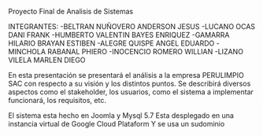 Proyecto Final de Analisis de Sistemas

INTEGRANTES:
-BELTRAN NUÑOVERO ANDERSON JESUS
-LUCANO OCAS DANI FRANK 
-HUMBERTO VALENTIN BAYES ENRIQUEZ
-GAMARRA HILARIO BRAYAN ESTIBEN 
-ALEGRE QUISPE ANGEL EDUARDO
-MINCHOLA RABANAL PHIERO
-INOCENCIO ROMERO WILLIAN
-LIZANO VILELA MARLEN DIEGO

En esta presentación se presentará el análisis a la empresa PERULIMPIO SAC con respecto a su visión y los distintos puntos. 
Se describirá diversos aspectos como el stakeholder, los usuarios, como el sistema a implementar funcionará, los requisitos, etc.

El sistema esta hecho en Joomla y Mysql 5.7
Esta desplegado en una instancia virtual de Google Cloud Plataform
Y se usa un sudominio
